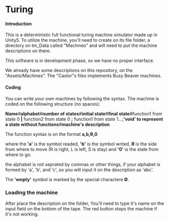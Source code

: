 
﻿
# Turing

#### Introduction
This is a deterministic full functional turing machine simulator made up in Unity5. 
To utilize the machine, you'll need to create on its file folder, a directory on tm_Data called "Machines" and will need to put the machine descriptions on there.

This software is in development phase, so we have no proper interface.

We already have some descriptions on this repository, on the "Assets/Machines". The "Castor"s files implements Busy Beaver machines.

#### Coding
You can write your own machines by following the syntax. The machine is coded on the following structure (no spaces):

**Name**#**alphabet**#**number of states**#**initial state**#**final state**#function1 from state 0 **|** function2 from state 0 **;** function1 from state 1...;**'void' to represent a state without functions**#**machine's description**

The function syntax is on the format **a,b,R,0**

where the **'a'** is the symbol readed, **'b'** is the symbol writed, **R** is the side from where to move (R is right, L is left, S is stay) and **'0'** is the state from where to go.

the alphabet is not seprated by commas or other things, if your alphabet is formed by 'a', 'b', and 'c', so you will input it on the description as 'abc'.

The **'empty'** symbol is marked by the special charactere **Ø**.

### Loading the machine
After place the description on the folder, You'll need to type it's name on the input field on the bottom of the tape. The red button stops the machine if it's not working.
